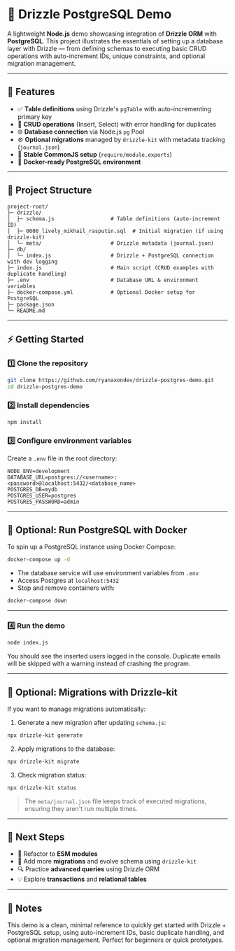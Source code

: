# 📝 Drizzle PostgreSQL Demo

A lightweight **Node.js** demo showcasing integration of **Drizzle ORM** with **PostgreSQL**.
This project illustrates the essentials of setting up a database layer with Drizzle — from defining schemas to executing basic CRUD operations with auto-increment IDs, unique constraints, and optional migration management.

---

## 🚀 Features

* ✅ **Table definitions** using Drizzle's `pgTable` with auto-incrementing primary key
* 🧩 **CRUD operations** (Insert, Select) with error handling for duplicates
* 🌐 **Database connection** via Node.js `pg` Pool
* ⚙️ **Optional migrations** managed by `drizzle-kit` with metadata tracking (`journal.json`)
* 🧱 **Stable CommonJS setup** (`require/module.exports`)
* 🐳 **Docker-ready PostgreSQL environment**

---

## 📂 Project Structure

```
project-root/
├─ drizzle/
│  ├─ schema.js                  # Table definitions (auto-increment ID)
│  ├─ 0000_lively_mikhail_rasputin.sql  # Initial migration (if using drizzle-kit)
│  └─ meta/                      # Drizzle metadata (journal.json)
├─ db/
│  └─ index.js                   # Drizzle + PostgreSQL connection with dev logging
├─ index.js                      # Main script (CRUD examples with duplicate handling)
├─ .env                          # Database URL & environment variables
├─ docker-compose.yml            # Optional Docker setup for PostgreSQL
├─ package.json
└─ README.md
```

---

## ⚡ Getting Started

### 1️⃣ Clone the repository

```bash
git clone https://github.com/ryanaxondev/drizzle-postgres-demo.git
cd drizzle-postgres-demo
```

### 2️⃣ Install dependencies

```bash
npm install
```

### 3️⃣ Configure environment variables

Create a `.env` file in the root directory:

```env
NODE_ENV=development
DATABASE_URL=postgres://<username>:<password>@localhost:5432/<database_name>
POSTGRES_DB=mydb
POSTGRES_USER=postgres
POSTGRES_PASSWORD=admin
```

---

## 🐳 Optional: Run PostgreSQL with Docker

To spin up a PostgreSQL instance using Docker Compose:

```bash
docker-compose up -d
```

* The database service will use environment variables from `.env`
* Access Postgres at `localhost:5432`
* Stop and remove containers with:

```bash
docker-compose down
```

---

### 4️⃣ Run the demo

```bash
node index.js
```

You should see the inserted users logged in the console. Duplicate emails will be skipped with a warning instead of crashing the program.

---

## 🔧 Optional: Migrations with Drizzle-kit

If you want to manage migrations automatically:

1. Generate a new migration after updating `schema.js`:

```bash
npx drizzle-kit generate
```

2. Apply migrations to the database:

```bash
npx drizzle-kit migrate
```

3. Check migration status:

```bash
npx drizzle-kit status
```

> The `meta/journal.json` file keeps track of executed migrations, ensuring they aren't run multiple times.

---

## 🔧 Next Steps

* 🔁 Refactor to **ESM modules**
* 🧱 Add more **migrations** and evolve schema using `drizzle-kit`
* 🔍 Practice **advanced queries** using Drizzle ORM
* 💡 Explore **transactions** and **relational tables**

---

## 🧠 Notes

This demo is a clean, minimal reference to quickly get started with Drizzle + PostgreSQL setup, using auto-increment IDs, basic duplicate handling, and optional migration management. Perfect for beginners or quick prototypes.
